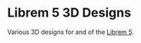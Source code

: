 # Librem 5 3D Designs

Various 3D designs for and of the [Librem 5](./Librem5-Chassis/librem-5.step).
